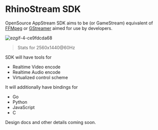 # RhinoStream SDK

OpenSource AppStream SDK aims to be  (or GameStream) equivalent of [FFMpeg](https://ffmpeg.org/) or [GStreamer](https://gstreamer.freedesktop.org/) aimed for use by
developers.

![ezgif-4-ce9fdcda68](https://user-images.githubusercontent.com/7465236/184534434-7973234a-8ab7-46d9-b472-32ee177df25c.gif)

> Stats for 2560x1440@60Hz 

SDK will have tools for

- Realtime Video encode
- Realtime Audio encode
- Virtualized control scheme

It will additionally have bindings for

- Go
- Python
- JavaScript
- C

Design docs and other details coming soon. 
